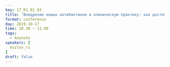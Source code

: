 ```yaml
---
key: 17_R1_01_03
title: 'Внедрение новых антибиотиков в клиническую практику: как достичь консенсуса между потребностями и возможностями?'
format: conference
day: 2019-10-17
time: 10.30 – 11.00
tags:
  - keynote
speakers: [
  kozlov_rs
]
draft: false
---
```


